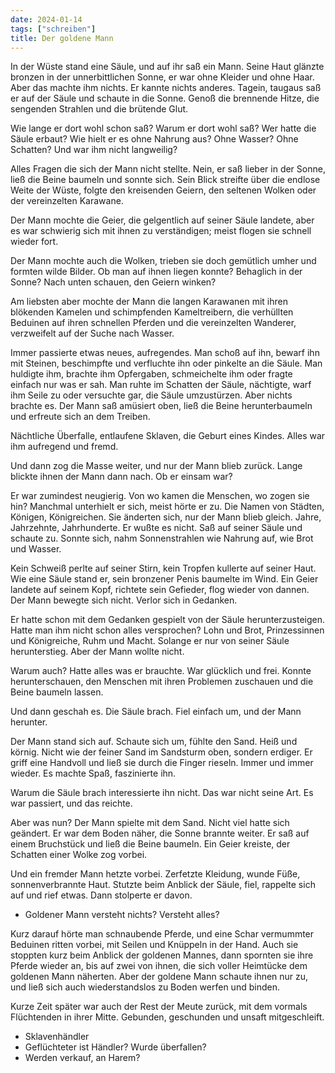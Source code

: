 ```yaml
---
date: 2024-01-14
tags: ["schreiben"]
title: Der goldene Mann
---
```


In der Wüste stand eine Säule, und auf ihr saß ein Mann. Seine Haut glänzte bronzen in der unnerbittlichen Sonne, er war ohne Kleider und ohne Haar. Aber das machte ihm nichts. Er kannte nichts anderes. Tagein, taugaus saß er auf der Säule und schaute in die Sonne. Genoß die brennende Hitze, die sengenden Strahlen und die brütende Glut.


<!-- In der Wüste steht eine Säule, und auf ihr steht ein Mann. Sein Schweiß glänzt in der Sonne, und er ist nackt. -->

Wie lange er dort wohl schon saß? Warum er dort wohl saß? Wer hatte die Säule erbaut? Wie hielt er es ohne Nahrung aus? Ohne Wasser? Ohne Schatten? Und war ihm nicht langweilig?

Alles Fragen die sich der Mann nicht stellte. Nein, er saß lieber in der Sonne, ließ die Beine baumeln und sonnte sich. Sein Blick streifte über die endlose Weite der Wüste, folgte den kreisenden Geiern, den seltenen Wolken oder der vereinzelten Karawane.

Der Mann mochte die Geier, die gelgentlich auf seiner Säule landete, aber es war schwierig sich mit ihnen zu verständigen; meist flogen sie schnell wieder fort.

Der Mann mochte auch die Wolken, trieben sie doch gemütlich umher und formten wilde Bilder. Ob man auf ihnen liegen konnte? Behaglich in der Sonne? Nach unten schauen, den Geiern winken?

Am liebsten aber mochte der Mann die langen Karawanen mit ihren blökenden Kamelen und schimpfenden Kameltreibern, die verhüllten Beduinen auf ihren schnellen Pferden und die vereinzelten Wanderer, verzweifelt auf der Suche nach Wasser.

Immer passierte etwas neues, aufregendes. Man schoß auf ihn, bewarf ihn mit Steinen, beschimpfte und verfluchte ihn oder pinkelte an die Säule. Man huldigte ihm, brachte ihm Opfergaben, schmeichelte ihm oder fragte einfach nur was er sah. Man ruhte im Schatten der Säule, nächtigte, warf ihm Seile zu oder versuchte gar, die Säule umzustürzen. Aber nichts brachte es. Der Mann saß amüsiert oben, ließ die Beine herunterbaumeln und erfreute sich an dem Treiben.

Nächtliche Überfalle, entlaufene Sklaven, die Geburt eines Kindes. Alles war ihm aufregend und fremd.

Und dann zog die Masse weiter, und nur der Mann blieb zurück. Lange blickte ihnen der Mann dann nach. Ob er einsam war?

Er war zumindest neugierig. Von wo kamen die Menschen, wo zogen sie hin? Manchmal unterhielt er sich, meist hörte er zu. Die Namen von Städten, Königen, Königreichen. Sie änderten sich, nur der Mann blieb gleich. Jahre, Jahrzehnte, Jahrhunderte. Er wußte es nicht. Saß auf seiner Säule und schaute zu. Sonnte sich, nahm Sonnenstrahlen wie Nahrung auf, wie Brot und Wasser.

Kein Schweiß perlte auf seiner Stirn, kein Tropfen kullerte auf seiner Haut. Wie eine Säule stand er, sein bronzener Penis baumelte im Wind. Ein Geier landete auf seinem Kopf, richtete sein Gefieder, flog wieder von dannen. Der Mann bewegte sich nicht. Verlor sich in Gedanken.

Er hatte schon mit dem Gedanken gespielt von der Säule herunterzusteigen. Hatte man ihm nicht schon alles versprochen? Lohn und Brot, Prinzessinnen und Königreiche, Ruhm und Macht. Solange er nur von seiner Säule herunterstieg. Aber der Mann wollte nicht.

Warum auch? Hatte alles was er brauchte. War glücklich und frei. Konnte herunterschauen, den Menschen mit ihren Problemen zuschauen und die Beine baumeln lassen.

Und dann geschah es. Die Säule brach. Fiel einfach um, und der Mann herunter.

Der Mann stand sich auf. Schaute sich um, fühlte den Sand. Heiß und körnig. Nicht wie der feiner Sand im Sandsturm oben, sondern erdiger. Er griff eine Handvoll und ließ sie durch die Finger rieseln. Immer und immer wieder. Es machte Spaß, faszinierte ihn.

Warum die Säule brach interessierte ihn nicht. Das war nicht seine Art. Es war passiert, und das reichte.

Aber was nun? Der Mann spielte mit dem Sand. Nicht viel hatte sich geändert. Er war dem Boden näher, die Sonne brannte weiter. Er saß auf einem Bruchstück und ließ die Beine baumeln. Ein Geier kreiste, der Schatten einer Wolke zog vorbei.

Und ein fremder Mann hetzte vorbei. Zerfetzte Kleidung, wunde Füße, sonnenverbrannte Haut. Stutzte beim Anblick der Säule, fiel, rappelte sich auf und rief etwas. Dann stolperte er davon.

- Goldener Mann versteht nichts? Versteht alles?

Kurz darauf hörte man schnaubende Pferde, und eine Schar vermummter Beduinen ritten vorbei, mit Seilen und Knüppeln in der Hand. Auch sie stoppten kurz beim Anblick der goldenen Mannes, dann spornten sie ihre Pferde wieder an, bis auf zwei von ihnen, die sich voller Heimtücke dem goldenen Mann näherten. Aber der goldene Mann schaute ihnen nur zu, und ließ sich auch wiederstandslos zu Boden werfen und binden.

Kurze Zeit später war auch der Rest der Meute zurück, mit dem vormals Flüchtenden in ihrer Mitte. Gebunden, geschunden und unsaft mitgeschleift.

- Sklavenhändler
- Geflüchteter ist Händler? Wurde überfallen?
- Werden verkauf, an Harem?
